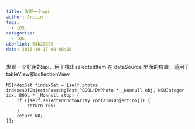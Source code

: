 ```yaml
---
title: 发现一个api
author: Arclin
tags:
  - iOS
categories:
  - iOS
abbrlink: 54b26395
date: 2016-10-17 00:00:00
---
```

发现一个好用的api，用于找出selectedItem 在 dataSource 里面的位置，适用于tableView和collectionView

```
NSIndexSet *indexSet = [self.photos indexesOfObjectsPassingTest:^BOOL(DKPhoto * _Nonnull obj, NSUInteger idx, BOOL * _Nonnull stop) {
    if ([self.selectedPhotoArray containsObject:obj]) {
        return YES;
    }
    return NO;
}];
```
